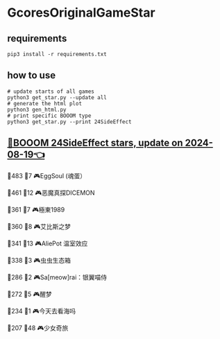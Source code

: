 # GcoresOriginalGameStar

## requirements
```
pip3 install -r requirements.txt
```

## how to use
```
# update starts of all games
python3 get_star.py --update all
# generate the html plot
python3 gen_html.py
# print specific BOOOM type
python3 get_star.py --print 24SideEffect
```

## [🔗BOOOM 24SideEffect stars, update on 2024-08-19👈](https://raw.githack.com/sichaozhang1112/GcoresOriginalGameStar/main/html/24SideEffect.html) 
🌟483 👥7   🎮EggSoul (魂蛋）       

🌟461 👥12  🎮恶魔真探DICEMON        

🌟361 👥7   🎮極東1989             

🌟360 👥8   🎮艾比斯之梦              

🌟341 👥13  🎮AliePot 温室效应       

🌟338 👥3   🎮虫虫生态箱              

🌟286 👥2   🎮Sa[meow]rai：银翼喵侍   

🌟272 👥5   🎮醒梦                 

🌟234 👥1   🎮今天去看海吗             

🌟207 👥48  🎮少女奇旅               

